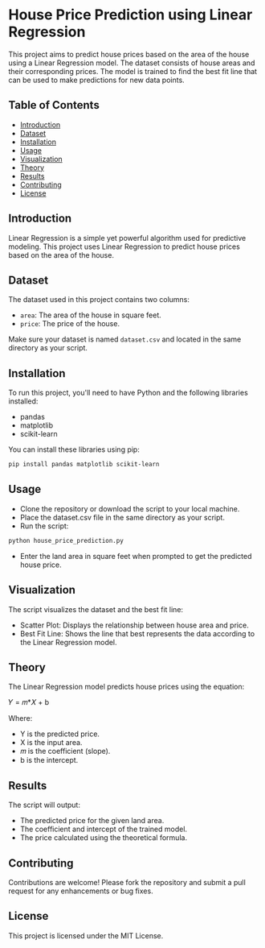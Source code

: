 # House Price Prediction using Linear Regression

This project aims to predict house prices based on the area of the house using a Linear Regression model. The dataset consists of house areas and their corresponding prices. The model is trained to find the best fit line that can be used to make predictions for new data points.

## Table of Contents
- [Introduction](#introduction)
- [Dataset](#dataset)
- [Installation](#installation)
- [Usage](#usage)
- [Visualization](#visualization)
- [Theory](#theory)
- [Results](#results)
- [Contributing](#contributing)
- [License](#license)

## Introduction
Linear Regression is a simple yet powerful algorithm used for predictive modeling. This project uses Linear Regression to predict house prices based on the area of the house.

## Dataset
The dataset used in this project contains two columns:
- `area`: The area of the house in square feet.
- `price`: The price of the house.

Make sure your dataset is named `dataset.csv` and located in the same directory as your script.

## Installation
To run this project, you'll need to have Python and the following libraries installed:
- pandas
- matplotlib
- scikit-learn

You can install these libraries using pip:

```bash
pip install pandas matplotlib scikit-learn
```
## Usage
- Clone the repository or download the script to your local machine.
- Place the dataset.csv file in the same directory as your script.
- Run the script:

```bash
python house_price_prediction.py
```
- Enter the land area in square feet when prompted to get the predicted house price.

## Visualization
The script visualizes the dataset and the best fit line:

- Scatter Plot: Displays the relationship between house area and price.
- Best Fit Line: Shows the line that best represents the data according to the Linear Regression model.

## Theory
The Linear Regression model predicts house prices using the equation:

𝑌 = 𝑚*𝑋 + b

Where:

- Y is the predicted price.
- X is the input area.
- 𝑚 is the coefficient (slope).
- b is the intercept.

## Results
The script will output:

- The predicted price for the given land area.
- The coefficient and intercept of the trained model.
- The price calculated using the theoretical formula.


## Contributing
Contributions are welcome! Please fork the repository and submit a pull request for any enhancements or bug fixes.

## License
This project is licensed under the MIT License.
